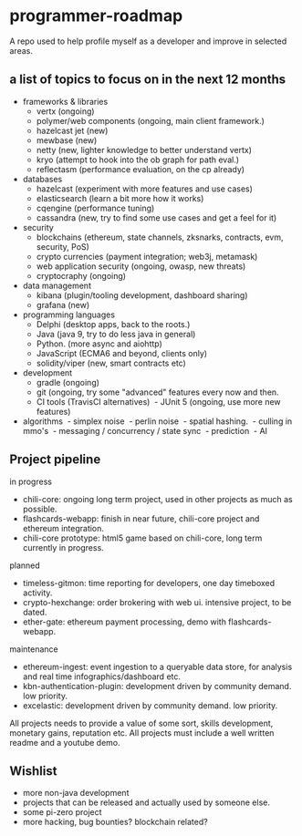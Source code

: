 # programmer-roadmap
A repo used to help profile myself as a developer and improve in selected areas. 

## a list of topics to focus on in the next 12 months
- frameworks & libraries
  - vertx (ongoing)
  - polymer/web components (ongoing, main client framework.)
  - hazelcast jet (new)
  - mewbase (new)
  - netty (new, lighter knowledge to better understand vertx)
  - kryo (attempt to hook into the ob graph for path eval.)
  - reflectasm (performance evaluation, on the cp already)
- databases
  - hazelcast (experiment with more features and use cases)
  - elasticsearch (learn a bit more how it works)
  - cqengine (performance tuning)
  - cassandra (new, try to find some use cases and get a feel for it)
- security
  - blockchains (ethereum, state channels, zksnarks, contracts, evm, security, PoS)
  - crypto currencies (payment integration; web3j, metamask)
  - web application security (ongoing, owasp, new threats)
  - cryptocraphy (ongoing)
- data management
  - kibana (plugin/tooling development, dashboard sharing)
  - grafana (new)
- programming languages
  - Delphi (desktop apps, back to the roots.)
  - Java (java 9, try to do less java in general)
  - Python. (more async and aiohttp)
  - JavaScript (ECMA6 and beyond, clients only)
  - solidity/viper (new, smart contracts etc)
- development
  - gradle (ongoing)
  - git (ongoing, try some "advanced" features every now and then.
  - CI tools (TravisCI alternatives)
  - JUnit 5 (ongoing, use more new features)
- algorithms
  - simplex noise
  - perlin noise
  - spatial hashing.
  - culling in mmo's
  - messaging / concurrency / state sync
  - prediction
  - AI
 
## Project pipeline
in progress
- chili-core: ongoing long term project, used in other projects as much as possible.
- flashcards-webapp: finish in near future, chili-core project and ethereum integration.
- chili-core prototype: html5 game based on chili-core, long term currently in progress.

planned
- timeless-gitmon: time reporting for developers, one day timeboxed activity.
- crypto-hexchange: order brokering with web ui. intensive project, to be dated.
- ether-gate: ethereum payment processing, demo with flashcards-webapp.

maintenance
- ethereum-ingest: event ingestion to a queryable data store, for analysis and real time infographics/dashboard etc.
- kbn-authentication-plugin: development driven by community demand. low priority.
- excelastic: development driven by community demand. low priority.

All projects needs to provide a value of some sort, skills development, monetary gains, reputation etc.
All projects must include a well written readme and a youtube demo.

## Wishlist
- more non-java development
- projects that can be released and actually used by someone else.
- some pi-zero project
- more hacking, bug bounties? blockchain related?
